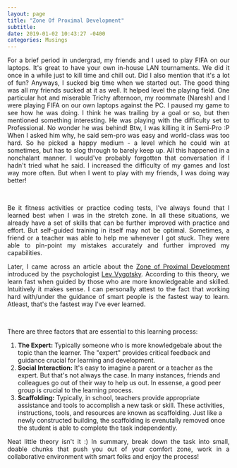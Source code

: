 ```yaml
---
layout: page
title: "Zone Of Proximal Development"
subtitle: 
date: 2019-01-02 10:43:27 -0400
categories: Musings
---
```


<p align="justify"> </p>

<p align="justify"> For a brief period in undergrad, my friends and I used to play FIFA on our laptops. It's great to have your own in-house LAN tournaments. We did it once in a while just to kill time and chill out. Did I also mention that it's a lot of fun? Anyways, I sucked big time when we started out. The good thing was all my friends sucked at it as well. It helped level the playing field. One particular hot and miserable Trichy afternoon, my roommate (Naresh) and I were playing FIFA on our own laptops against the PC. I paused my game to see how he was doing. I think he was trailing by a goal or so, but then mentioned something interesting. He was playing with the difficulty set to Professional. No wonder he was behind! Btw, I was killing it in Semi-Pro :P When I asked him why, he said sem-pro was easy and world-class was too hard. So he picked a happy medium - a level which he could win at sometimes, but has to slog through to barely keep up. All this happened in a nonchalant manner. I would've probably forgotten that conversation if I hadn't tried what he said. I increased the difficulty of my games and lost way more often. But when I went to play with my friends, I was doing way better! </p>

<div class="row uniform">
<div class="4u 12u$(medium)">
</div>
<div class="4u 12u$(medium)">
    <span class="image main"><img src="{{site.baseurl}}/assets/images/comfort-stretch-panic.png" alt="" /></span>
</div>
<div class="4u 12u$(medium)">
</div>
</div>

<br>

<p align="justify"> Be it fitness activities or practice coding tests, I've always found that I learned best when I was in the stretch zone. In all these situations, we already have a set of skills that can be further improved with practice and effort. But self-guided training in itself may not be optimal. Sometimes, a friend or a teacher was able to help me whenever I got stuck. They were able to pin-point my mistakes accurately and further improved my capabilities. </p>

<p align="justify"> Later, I came across an article about the <a href="https://en.wikipedia.org/wiki/Zone_of_proximal_development">Zone of Proximal Development</a> introduced by the psychologist <a href="https://en.wikipedia.org/wiki/Lev_Vygotsky">Lev Vygotsky</a>. According to this theory, we learn fast when guided by those who are more knowledgeable and skilled. Intuitively it  makes sense. I can personally attest to the fact that working hard with/under the guidance of smart people is the fastest way to learn. Atleast, that's the fastest way I've ever learned. </p>

<div class="row uniform">
<div class="4u 12u$(medium)">
</div>
	<div class="4u 12u$(medium)">
        <span class="image main"><img src="{{site.baseurl}}/assets/images/zone-of-proximal-development.png" alt="" /></span>
</div>
<div class="4u 12u$(medium)">
</div>
</div>

<br>

<p align="justify"> There are three factors that are essential to this learning process: </p>

<ol>
    <li> <b>The Expert:</b> Typically someone who is more knowledgebale about the topic than the learner. The "expert" provides critical feedback and guidance crucial for learning and development. </li>
    <li> <b>Social Interaction:</b> It's easy to imagine a parent or a teacher as the expert. But that's not always the case. In many instances, friends and colleagues go out of their way to help us out. In essense, a good peer group is crucial to the learning process.  </li>
    <li> <b>Scaffolding:</b> Typically, in school, teachers provide appropriate assistance and tools to accomplish a new task or skill. These activities, instructions, tools, and resources are known as scaffolding. Just like a newly constructed building, the scaffolding is evenutally removed once the student is able to complete the task independently. </li>
</ol>

<p align="justify"> Neat little theory isn't it :) In summary, break down the task into small, doable chunks that push you out of your comfort zone, work in a collaborative environment with smart folks and enjoy the process! </p>